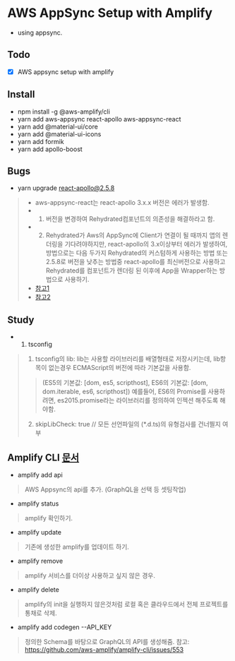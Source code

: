 # AWS AppSync Setup with Amplify
- using appsync.

## Todo
- [x] AWS appsync setup with amplify


## Install
- npm install -g @aws-amplify/cli
- yarn add aws-appsync react-apollo aws-appsync-react
- yarn add @material-ui/core
- yarn add @material-ui-icons
- yarn add formik
- yarn add apollo-boost

## Bugs
- yarn upgrade react-apollo@2.5.8 
> * aws-appsync-react는 react-apollo 3.x.x 버전은 에러가 발생함.
> * 1. 버전을 변경하여 Rehydrated컴포넌트의 의존성을 해결하라고 함.
> * 2. Rehydrated가 Aws의 AppSync에 Client가 연결이 될 때까지 앱의 렌더링을 기다려야하지만, react-apollo의 3.x이상부터 에러가 발생하여, 방법으로는 다음 두가지 Rehydrated의 커스텀하게 사용하는 방법 또는 2.5.8로 버전을 낮추는 방법중 react-apollo를 최신버전으로 사용하고 Rehydrated를 컴포넌트가 렌더링 된 이후에 App을 Wrapper하는 방법으로 사용하기.
> * [참고1](https://github.com/aws-samples/aws-serverless-appsync-app/issues/8)
> * [참고2](https://github.com/awslabs/aws-mobile-appsync-sdk-js/issues/448)

## Study
- 1. tsconfig 
> 1) tsconfig의 lib: lib는 사용할 라이브러리를 배열형태로 저장시키는데, lib항목이 없는경우 ECMAScript의 버전에 따라 기본값을 사용함.
>> (ES5의 기본값: [dom, es5, scripthost], ES6의 기본값: [dom, dom.iterable, es6, scripthost])
>> 예를들어, ES6의 Promise를 사용하려면, es2015.promise라는 라이브러리를 정의하여 인젝션 해주도록 해야함.
> 2) skipLibCheck: true // 모든 선언파일의 (*.d.ts)의 유형검사를 건너띌지 여부

## Amplify CLI [문서](https://aws-amplify.github.io/docs/cli-toolchain/quickstart?sdk=js)
- amplify add api 
> AWS Appsync의 api를 추가. (GraphQL을 선택 등 셋팅작업)
- amplify status
> amplify 확인하기.
- amplify update
> 기존에 생성한 amplify를 업데이트 하기.
- amplify remove
> amplify 서비스를 더이상 사용하고 싶지 않은 경우.
- amplify delete
> amplify의 init을 실행하지 않은것처럼 로컬 혹은 클라우드에서 전체 프로젝트를 통채로 삭제.
- amplify add codegen --API_KEY
> 정의한 Schema를 바탕으로 GraphQL의 API를 생성해줌.
> 참고: https://github.com/aws-amplify/amplify-cli/issues/553